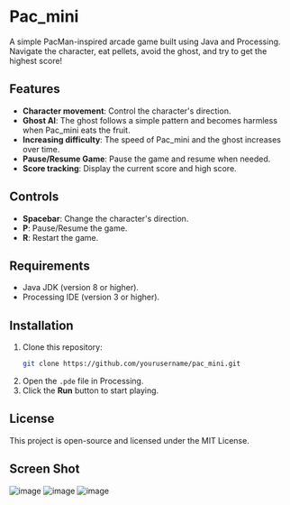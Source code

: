 # Pac_mini

A simple PacMan-inspired arcade game built using Java and Processing. Navigate the character, eat pellets, avoid the ghost, and try to get the highest score!

## Features
- **Character movement**: Control the character's direction.
- **Ghost AI**: The ghost follows a simple pattern and becomes harmless when Pac_mini eats the fruit.
- **Increasing difficulty**: The speed of Pac_mini and the ghost increases over time.
- **Pause/Resume Game**: Pause the game and resume when needed.
- **Score tracking**: Display the current score and high score.

## Controls
- **Spacebar**: Change the character's direction.
- **P**: Pause/Resume the game.
- **R**: Restart the game.

## Requirements
- Java JDK (version 8 or higher).
- Processing IDE (version 3 or higher).

## Installation
1. Clone this repository:
    ```bash
    git clone https://github.com/yourusername/pac_mini.git
    ```
2. Open the `.pde` file in Processing.
3. Click the **Run** button to start playing.

## License
This project is open-source and licensed under the MIT License.

## Screen Shot

![image](https://github.com/user-attachments/assets/b6c02252-5161-477b-8bcb-732ffdcdeeee)
![image](https://github.com/user-attachments/assets/83881f46-5a2a-416b-bde0-60a222bcdaac)
![image](https://github.com/user-attachments/assets/7255ebb8-ae47-4219-8061-b95a738dd049)




